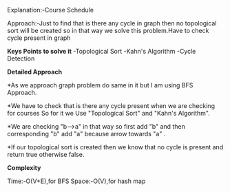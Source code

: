 Explanation:-Course Schedule

Approach:-Just to find that is there any cycle in graph then no topological sort will be created so in that way we solve this problem.Have to check cycle present in graph 

**Keys Points to solve it**
-Topological Sort
-Kahn's Algorithm
-Cycle Detection

**Detailed Approach**

*As we approach graph problem do same in it but I am using BFS Approach.

*We have to check that is there any cycle present when we are checking for courses So for it we Use "Topological Sort" and "Kahn's Algorithm".

*We are checking "b-->a" in that way so first add "b" and then corresponding "b" add "a" because arrow towards "a" .

*If our topological sort is created then we know that no cycle is present and return true otherwise false.


**Complexity**

Time:-O(V+E),for BFS
Space:-O(V),for hash map
